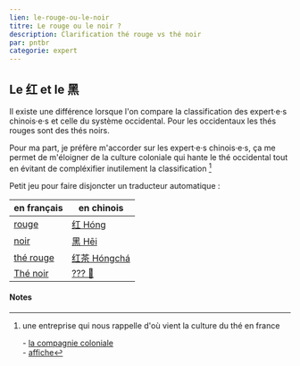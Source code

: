 ```yaml
---
lien: le-rouge-ou-le-noir
titre: Le rouge ou le noir ?
description: Clarification thé rouge vs thé noir
par: pntbr
categorie: expert
---
```


## Le 红 et le 黑

Il existe une différence lorsque l'on compare la classification des expert·e·s chinois·e·s et celle du système occidental. Pour les occidentaux les thés rouges sont des thés noirs.

Pour ma part, je préfère m'accorder sur les expert·e·s chinois·e·s, ça me permet de m'éloigner de la culture coloniale qui hante le thé occidental tout en évitant de compléxifier inutilement la classification [^1]

Petit jeu pour faire disjoncter un traducteur automatique :

| en français                                                                                                     | en chinois                                                                                                        |
| --------------------------------------------------------------------------------------------------------------- | ----------------------------------------------------------------------------------------------------------------- |
| [rouge ](https://translate.google.com/?hl=fr#view=home&op=translate&sl=auto&tl=zh-CN&text=rouge)                | [红 Hóng](https://translate.google.com/?hl=fr#view=home&op=translate&sl=auto&tl=zh-CN&text=rouge)                 |
| [noir](https://translate.google.com/?hl=fr#view=home&op=translate&sl=auto&tl=zh-CN&text=noir)                   | [黑 Hēi](https://translate.google.com/?hl=fr#view=home&op=translate&sl=auto&tl=zh-CN&text=noir)                   |
| [thé rouge ](https://translate.google.com/?hl=fr#view=home&op=translate&sl=auto&tl=zh-CN&text=th%C3%A9%20rouge) | [红茶 Hóngchá](https://translate.google.com/?hl=fr#view=home&op=translate&sl=auto&tl=zh-CN&text=th%C3%A9%20rouge) |
| [Thé noir](https://translate.google.com/?hl=fr#view=home&op=translate&sl=auto&tl=zh-CN&text=th%C3%A9%20noir)    | [??? 🤪](https://fanyi.baidu.com/#fra/zh/th%C3%A9%20noir)                                                         |

#### Notes

[^1]: une entreprise qui nous rappelle d'où vient la culture du thé en france

    \- [la compagnie coloniale](https://compagnie-coloniale.com)  
    \- [affiche](https://compagnie-coloniale.com/img/cms/hist-5.jpg)
